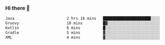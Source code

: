### Hi there 👋

<!--START_SECTION:waka-->

```txt
Java                       2 hrs 16 mins   █████████████████████░░░░   83.34 %
Groovy                     10 mins         █▓░░░░░░░░░░░░░░░░░░░░░░░   06.36 %
Kotlin                     6 mins          █░░░░░░░░░░░░░░░░░░░░░░░░   03.92 %
Gradle                     5 mins          ▓░░░░░░░░░░░░░░░░░░░░░░░░   03.32 %
XML                        4 mins          ▓░░░░░░░░░░░░░░░░░░░░░░░░   02.96 %
```

<!--END_SECTION:waka-->

<!--
**jerry-shao/jerry-shao** is a ✨ _special_ ✨ repository because its `README.md` (this file) appears on your GitHub profile.

Here are some ideas to get you started:

- 🔭 I’m currently working on ...
- 🌱 I’m currently learning ...
- 👯 I’m looking to collaborate on ...
- 🤔 I’m looking for help with ...
- 💬 Ask me about ...
- 📫 How to reach me: ...
- 😄 Pronouns: ...
- ⚡ Fun fact: ...
-->
